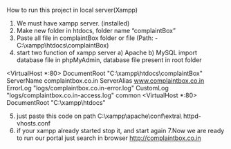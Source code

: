 How to run this project in local server(Xampp)
1. We must have xampp server. (installed)
2. Make new folder in htdocs, folder name “complaintBox”
3. Paste all file in complaintBox folder or file (Path: - C:\xampp\htdocs\complaintBox)
4. start two function of xampp server
a) Apache
b) MySQL
import database file in phpMyAdmin, database file present in root folder
<!-- file content|| file Name: httpd-vhosts.conf -->


<VirtualHost *:80>
    DocumentRoot "C:\xampp\htdocs\complaintBox"
    ServerName complaintbox.co.in
    ServerAlias www.complaintbox.co.in
    ErrorLog "logs/complaintbox.co.in-error.log"
    CustomLog "logs/complaintbox.co.in-access.log" common
</VirtualHost>
<VirtualHost *:80>
    DocumentRoot "C:\xampp\htdocs"
</VirtualHost>

<!-- file content end -->

5. just paste this code on path C:\xampp\apache\conf\extra\ httpd-vhosts.conf 
6. if your xampp already started stop it, and start again
7.Now we are ready to run our portal just search in browser http://complaintbox.co.in
